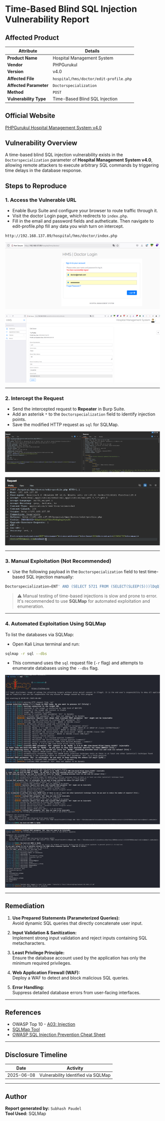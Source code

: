 
# Time-Based Blind SQL Injection Vulnerability Report

## Affected Product

| **Attribute**         | **Details**                                                                 |
|-----------------------|-----------------------------------------------------------------------------|
| **Product Name**      | Hospital Management System                                                  |
| **Vendor**            | PHPGurukul                                                                  |
| **Version**           | v4.0                                                                        |
| **Affected File**     | `hospital/hms/doctor/edit-profile.php`                                              |
| **Affected Parameter**| `Doctorspecialization`                                                                  |
| **Method**            | `POST`                                                                      |
| **Vulnerability Type**| Time-Based Blind SQL Injection                                              |

## Official Website

[PHPGurukul Hospital Management System v4.0](https://phpgurukul.com/hospital-management-system-in-php/)

## Vulnerability Overview

A time-based blind SQL injection vulnerability exists in the `Doctorspecialization` parameter  of **Hospital Management System v4.0**, allowing remote attackers to execute arbitrary SQL commands by triggering time delays in the database response.

## Steps to Reproduce

### 1. Access the Vulnerable URL

- Enable Burp Suite and configure your browser to route traffic through it.
- Visit the doctor Login page, which redirects to `index.php`.
- Fill in the email and password fields and autheticate. Then navigate to edit-profile.php fill any data you wish turn on intercept. 

```
http://192.168.137.89/hospital/hms/doctor/index.php
```

![Login Page](https://github.com/Ant1sec-ops/HMS4.0-Avdisories/blob/main/Time-based-blind-sql-on-doctor-edit-profile/1.png)

![Login Page](https://github.com/Ant1sec-ops/HMS4.0-Avdisories/blob/main/Time-based-blind-sql-on-doctor-edit-profile/2.png)

---

### 2. Intercept the Request

- Send the intercepted request to **Repeater** in Burp Suite.
- Add an asterisk `*` to the `Doctorspecialization` field to identify injection points.
- Save the modified HTTP request as `sql` for SQLMap.

![Burp Repeater Modification](https://github.com/Ant1sec-ops/HMS4.0-Avdisories/blob/main/Time-based-blind-sql-on-doctor-edit-profile/3.png)

![Burp Repeater Modification](https://github.com/Ant1sec-ops/HMS4.0-Avdisories/blob/main/Time-based-blind-sql-on-doctor-edit-profile/4.png)


---

### 3. Manual Exploitation (Not Recommended)

- Use the following payload in the `Doctorspecialization` field to test time-based SQL injection manually:

```sql
Doctorspecialization=ENT' AND (SELECT 5721 FROM (SELECT(SLEEP(5)))lDqQ) AND 'HSVc'='HSVc&docname=&clinicaddress=&docfees=300&doccontact=123456789&docemail=doctor@email.com&submit=
```

> ⚠️ Manual testing of time-based injections is slow and prone to error. It's recommended to use **SQLMap** for automated exploitation and enumeration.

---

### 4. Automated Exploitation Using SQLMap

To list the databases via SQLMap:

- Open Kali Linux terminal and run:

```bash
sqlmap -r sql --dbs
```

- This command uses the `sql` request file (`-r` flag) and attempts to enumerate databases using the `--dbs` flag.

![SQLMap Database Enumeration](https://github.com/Ant1sec-ops/HMS4.0-Avdisories/blob/main/Time-based-blind-sql-on-doctor-edit-profile/5.png)

![SQLMap Database Enumeration](https://github.com/Ant1sec-ops/HMS4.0-Avdisories/blob/main/Time-based-blind-sql-on-doctor-edit-profile/6.png)

![SQLMap Database Enumeration](https://github.com/Ant1sec-ops/HMS4.0-Avdisories/blob/main/Time-based-blind-sql-on-doctor-edit-profile/7.png)

---

## Remediation

1. **Use Prepared Statements (Parameterized Queries):**  
   Avoid dynamic SQL queries that directly concatenate user input.

2. **Input Validation & Sanitization:**  
   Implement strong input validation and reject inputs containing SQL metacharacters.

3. **Least Privilege Principle:**  
   Ensure the database account used by the application has only the minimum required privileges.

4. **Web Application Firewall (WAF):**  
   Deploy a WAF to detect and block malicious SQL queries.

5. **Error Handling:**  
   Suppress detailed database errors from user-facing interfaces.

---

## References

- OWASP Top 10 - [A03: Injection](https://owasp.org/Top10/A03_2021-Injection/)
- [SQLMap Tool](https://sqlmap.org)
- [OWASP SQL Injection Prevention Cheat Sheet](https://cheatsheetseries.owasp.org/cheatsheets/SQL_Injection_Prevention_Cheat_Sheet.html)

---

## Disclosure Timeline

| Date       | Activity                             |
|------------|--------------------------------------|
| 2025-06-08 | Vulnerability Identified via SQLMap  |

---

## Author

**Report generated by:** `Subhash Paudel`  
**Tool Used:** SQLMap  
